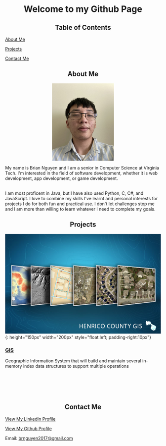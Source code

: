 <h1 align="center">Welcome to my Github Page</h1>

<h2 align="center">Table of Contents</h2>

<a href="#about">About Me</a>
  
<a href="#projects">Projects</a>
  
<a href="#contact">Contact Me</a>

<h2 align="center" id="about">About Me</h2>
<p align="center">
<img src="/images/me.jpg" align="center" width="200" height="250">
</p>
My name is Brian Nguyen and I am a senior in Computer Science at Virginia Tech. I'm interested in the field of software development, whether it is web development, app development, or game development. 
<br><br>

I am most proficent in Java, but I have also used Python, C, C#, and JavaScript. I love to combine my skills I've learnt and personal interests for projects I do for both fun and practical use. I don't let challenges stop me and I am more than willing to learn whatever I need to complete my goals.

<h2 align="center" id="projects">Projects</h2>

![GIS](/images/Java/GIS/Henrico_County_GIS.jpg){: height="150px" width="200px" style="float:left; padding-right:10px"} 
### [GIS](/GIS.md) 

Geographic Information System that will build and maintain several in-memory index data structures to support multiple operations

<br><br>
<br><br>




<h2 align="center" id="contact">Contact Me</h2>
  
<a href="https://www.linkedin.com/in/brian-nguyen-2000/">View My LinkedIn Profile</a>

<a href="https://www.github.com/Lin1ey">View My Github Profile</a>

Email: brnguyen2017@gmail.com

